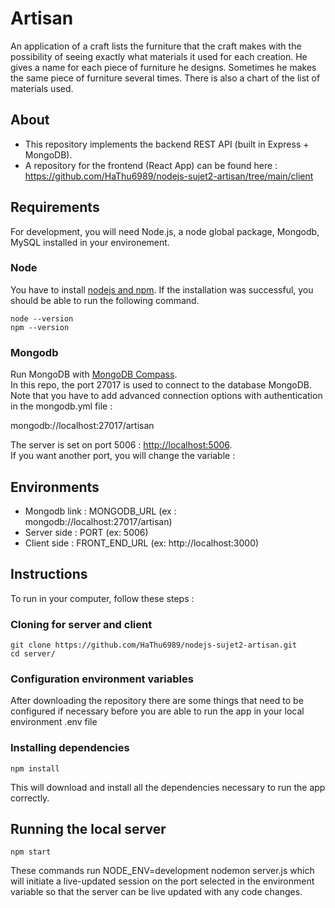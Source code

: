 # Artisan
An application of a craft lists the furniture that the craft makes with the possibility of seeing exactly what materials it used for each creation. He gives a name for each piece of furniture he designs.
Sometimes he makes the same piece of furniture several times.
There is also a chart of the list of materials used.

## About
 
- This repository implements the backend REST API (built in Express + MongoDB).
- A repository for the frontend (React App) can be found here : https://github.com/HaThu6989/nodejs-sujet2-artisan/tree/main/client
 
## Requirements
 
For development, you will need Node.js, a node global package, Mongodb, MySQL installed in your environement.
 
### Node
 
You have to install [nodejs and npm](https://docs.npmjs.com/downloading-and-installing-node-js-and-npm). If the installation was successful, you should be able to run the following command.
 
    node --version
    npm --version
 
### Mongodb
 
Run MongoDB with [MongoDB Compass](https://www.mongodb.com/docs/compass/master/install/).\
  In this repo, the port 27017 is used to connect to the database MongoDB. Note that you have to add advanced connection options with authentication in the mongodb.yml file :
  
  mongodb://localhost:27017/artisan
  
 
The server is set on port 5006 : [http://localhost:5006](http://localhost:5006).\
If you want another port, you will change the variable :


## Environments
- Mongodb link : MONGODB_URL (ex : mongodb://localhost:27017/artisan)
- Server side : PORT (ex: 5006)
- Client side : FRONT_END_URL (ex: http://localhost:3000)
 
## Instructions
 
To run in your computer, follow these steps :
 
### Cloning for server and client
 
    git clone https://github.com/HaThu6989/nodejs-sujet2-artisan.git 
    cd server/
 
### Configuration environment variables
 
After downloading the repository there are some things that need to be configured if necessary before you are able to run the app in your local environment .env file
 
### Installing dependencies
 
    npm install
 
This will download and install all the dependencies necessary to run the app correctly.
 
## Running the local server
 
    npm start
 
These commands run NODE_ENV=development nodemon server.js which will initiate a live-updated session on the port selected in the environment variable so that the server can be live updated with any code changes.